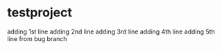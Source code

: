 # testproject
adding 1st line
adding 2nd line
adding 3rd line
adding 4th line
adding 5th line from bug branch